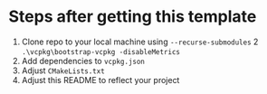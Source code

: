 # Steps after getting this template

1. Clone repo to your local machine using `--recurse-submodules`
2 `.\vcpkg\bootstrap-vcpkg -disableMetrics`
2. Add dependencies to `vcpkg.json`
3. Adjust `CMakeLists.txt`
4. Adjust this README to reflect your project